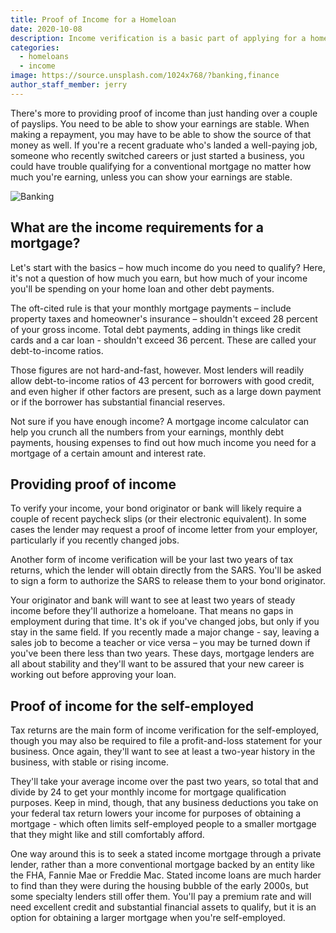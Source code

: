 ```yaml
---
title: Proof of Income for a Homeloan
date: 2020-10-08
description: Income verification is a basic part of applying for a home loan.
categories:
  - homeloans
  - income
image: https://source.unsplash.com/1024x768/?banking,finance
author_staff_member: jerry
---
```


There's more to providing proof of income than just handing over a couple of payslips. You need to be able to show your earnings are stable. When making a repayment, you may have to be able to show the source of that money as well. If you're a recent graduate who's landed a well-paying job, someone who recently switched careers or just started a business, you could have trouble qualifying for a conventional mortgage no matter how much you're earning, unless you can show your earnings are stable.

![Banking](https://source.unsplash.com/514x384/?banking,finance,money)

## What are the income requirements for a mortgage?

Let's start with the basics – how much income do you need to qualify?  Here, it's not a question of how much you earn, but how much of your income you'll be spending on your home loan and other debt payments.

The oft-cited rule is that your monthly mortgage payments – include property taxes and homeowner's insurance – shouldn't exceed 28 percent of your gross income. Total debt payments, adding in things like credit cards and a car loan - shouldn't exceed 36 percent. These are called your debt-to-income ratios.

Those figures are not hard-and-fast, however.  Most lenders will readily allow debt-to-income ratios of 43 percent for borrowers with good credit, and even higher if other factors are present, such as a large down payment or if the borrower has substantial financial reserves.

Not sure if you have enough income? A mortgage income calculator can help you crunch all the numbers from your earnings, monthly debt payments, housing expenses to find out how much income you need for a mortgage of a certain amount and interest rate.

## Providing proof of income

To verify your income, your bond originator or bank will likely require a couple of recent paycheck slips (or their electronic equivalent). In some cases the lender may request a proof of income letter from your employer, particularly if you recently changed jobs.

Another form of income verification will be your last two years of tax returns, which the lender will obtain directly from the SARS. You'll be asked to sign a form to authorize the SARS to release them to your bond originator.

Your originator and bank will want to see at least two years of steady income before they'll authorize a homeloane. That means no gaps in employment during that time. It's ok if you've changed jobs, but only if you stay in the same field. If you recently made a major change - say, leaving a sales job to become a teacher or vice versa – you may be turned down if you've been there less than two years. These days, mortgage lenders are all about stability and they'll want to be assured that your new career is working out before approving your loan.

## Proof of income for the self-employed

Tax returns are the main form of income verification for the self-employed, though you may also be required to file a profit-and-loss statement for your business. Once again, they'll want to see at least a two-year history in the business, with stable or rising income.

They'll take your average income over the past two years, so total that and divide by 24 to get your monthly income for mortgage qualification purposes. Keep in mind, though, that any business deductions you take on your federal tax return lowers your income for purposes of obtaining a mortgage - which often limits self-employed people to a smaller mortgage that they might like and still comfortably afford.

One way around this is to seek a stated income mortgage through a private lender, rather than a more conventional mortgage backed by an entity like the FHA, Fannie Mae or Freddie Mac. Stated income loans are much harder to find than they were during the housing bubble of the early 2000s, but some specialty lenders still offer them. You'll pay a premium rate and will need excellent credit and substantial financial assets to qualify, but it is an option for obtaining a larger mortgage when you're self-employed.
